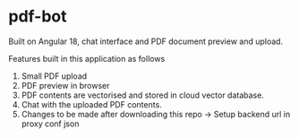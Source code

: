 # pdf-bot
Built on Angular 18, chat interface and PDF document preview and upload.

Features built in this application as follows
1) Small PDF upload
2) PDF preview in browser
3) PDF contents are vectorised and stored in cloud vector database.
4) Chat with the uploaded PDF contents.
5) Changes to be made after downloading this repo -> Setup backend url in proxy conf json
